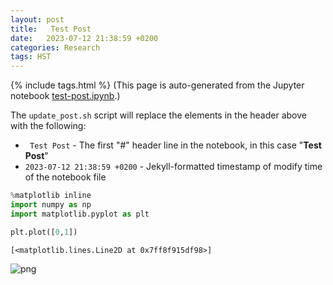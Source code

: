 ```yaml
---
layout: post
title:   Test Post
date:   2023-07-12 21:38:59 +0200
categories: Research
tags: HST
---
```

{% include tags.html %}
(This page is auto-generated from the Jupyter notebook [test-post.ipynb](web/assets/post_files/2023-07-12-test-post.ipynb).)

The `update_post.sh` script will replace the elements in the header above with the following:

  - ` Test Post` - The first "#" header line in the notebook, in this case "**Test Post**"
  - `2023-07-12 21:38:59 +0200` - Jekyll-formatted timestamp of modify time of the notebook file
  


```python
%matplotlib inline
import numpy as np
import matplotlib.pyplot as plt
```


```python
plt.plot([0,1])
```




    [<matplotlib.lines.Line2D at 0x7ff8f915df98>]




    
![png](web/assets/post_files/2023-07-12-test-post_files/test-post_3_1.png)
    



```python

```
